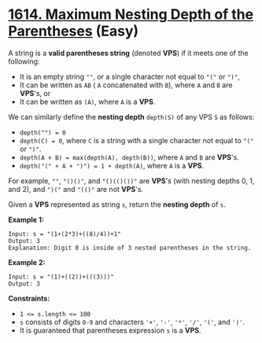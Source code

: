 # [1614. Maximum Nesting Depth of the Parentheses][link] (Easy)

[link]: https://leetcode.com/problems/maximum-nesting-depth-of-the-parentheses/

A string is a **valid parentheses string** (denoted **VPS**) if it meets one of
the following:

- It is an empty string `""`, or a single character not equal to `"("` or
  `")"`,
- It can be written as `AB` ( `A` concatenated with `B`), where `A` and `B` are
  **VPS**'s, or
- It can be written as `(A)`, where `A` is a **VPS**.

We can similarly define the **nesting depth** `depth(S)` of any VPS `S` as
follows:

- `depth("") = 0`
- `depth(C) = 0`, where `C` is a string with a single character not equal to
  `"("` or `")"`.
- `depth(A + B) = max(depth(A), depth(B))`, where `A` and `B` are **VPS**'s.
- `depth("(" + A + ")") = 1 + depth(A)`, where `A` is a **VPS**.

For example, `""`, `"()()"`, and `"()(()())"` are **VPS**'s (with nesting
depths 0, 1, and 2), and `")("` and `"(()"` are not **VPS**'s.

Given a **VPS** represented as string `s`, return the **nesting depth** of
`s`.

**Example 1:**

```text
Input: s = "(1+(2*3)+((8)/4))+1"
Output: 3
Explanation: Digit 8 is inside of 3 nested parentheses in the string.
```

**Example 2:**

```text
Input: s = "(1)+((2))+(((3)))"
Output: 3
```

**Constraints:**

- `1 <= s.length <= 100`
- `s` consists of digits `0-9` and characters `'+'`, `'-'`, `'*'`, `'/'`,
  `'('`, and `')'`.
- It is guaranteed that parentheses expression `s` is a **VPS**.
